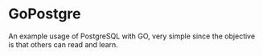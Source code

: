 # GoPostgre
 An example usage of PostgreSQL with GO, very simple since the objective is that others can read and learn.
